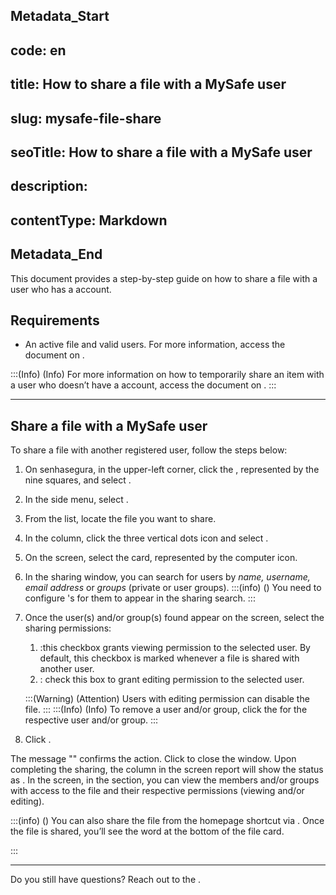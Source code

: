 ## Metadata_Start 
## code: en
## title: How to share a file with a MySafe user 
## slug: mysafe-file-share 
## seoTitle: How to share a file with a MySafe user 
## description:  
## contentType: Markdown 
## Metadata_End
This document provides a step-by-step guide on how to share a file with a user who has a  account. 

## Requirements

* An active file and valid users. For more information, access the document on .

:::(Info) (Info)
For more information on how to temporarily share an item with a user who doesn’t  have a  account, access the document on .
:::
***

## Share a file with a MySafe user
To share a file with another registered  user, follow the steps below:


1. On senhasegura, in the upper-left corner, click the , represented by the nine squares, and select .
2. In the side menu, select .
3. From the list, locate the file you want to share.
4. In the  column, click the three vertical dots icon and select .
5. On the  screen, select the  card, represented by the computer icon.
6. In the sharing window, you can search for users by *name, username, email address* or *groups* (private or user groups).
    :::(info) ()
    You need to configure 's  for them to appear in the sharing search.
    :::
7. Once the user(s) and/or group(s) found appear on the  screen, select the sharing permissions:   
    1. :this checkbox grants viewing permission to the selected user. By default, this checkbox is marked whenever a file is shared with another user.
    2. : check this box to grant editing permission to the selected user.

   
    :::(Warning) (Attention)
    Users with editing permission can disable the file.
    :::
    :::(Info) (Info)
    To remove a user and/or group, click the  for the respective user and/or group.
    :::
        
8. Click .

The message "" confirms the action. Click  to close the window.
Upon completing the sharing, the  column in the  screen report will show the status as .
In the  screen, in the  section, you can view the members and/or groups with access to the file and their respective permissions (viewing and/or editing).

:::(info) ()
You can also share the file from the  homepage shortcut via .
Once the file is shared, you’ll  see the word  at the bottom of the file card.

:::
***


Do you still have questions? Reach out to the .